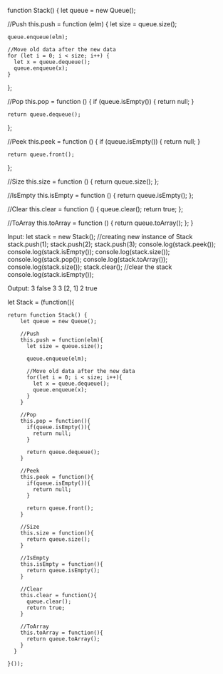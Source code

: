 function Stack() {
  let queue = new Queue();

  //Push
  this.push = function (elm) {
    let size = queue.size();

    queue.enqueue(elm);

    //Move old data after the new data
    for (let i = 0; i < size; i++) {
      let x = queue.dequeue();
      queue.enqueue(x);
    }
  };

  //Pop
  this.pop = function () {
    if (queue.isEmpty()) {
      return null;
    }

    return queue.dequeue();
  };

  //Peek
  this.peek = function () {
    if (queue.isEmpty()) {
      return null;
    }

    return queue.front();
  };

  //Size
  this.size = function () {
    return queue.size();
  };

  //IsEmpty
  this.isEmpty = function () {
    return queue.isEmpty();
  };

  //Clear
  this.clear = function () {
    queue.clear();
    return true;
  };

  //ToArray
  this.toArray = function () {
    return queue.toArray();
  };
}


Input:
let stack = new Stack();   //creating new instance of Stack
 stack.push(1);
 stack.push(2);
 stack.push(3);
 console.log(stack.peek());
 console.log(stack.isEmpty());
 console.log(stack.size());
 console.log(stack.pop());
 console.log(stack.toArray());
 console.log(stack.size());
 stack.clear();  //clear the stack
 console.log(stack.isEmpty());

Output:
3
false
3
3
[2, 1]
2
true



let Stack = (function(){

    return function Stack() {
        let queue = new Queue();
    
        //Push
        this.push = function(elm){
          let size = queue.size();
    
          queue.enqueue(elm);
    
          //Move old data after the new data
          for(let i = 0; i < size; i++){
            let x = queue.dequeue();
            queue.enqueue(x);
          }
        }
    
        //Pop
        this.pop = function(){
          if(queue.isEmpty()){
            return null;
          }
    
          return queue.dequeue();
        }
    
        //Peek
        this.peek = function(){
          if(queue.isEmpty()){
            return null;
          }
    
          return queue.front();
        }
    
        //Size
        this.size = function(){
          return queue.size();
        }
    
        //IsEmpty
        this.isEmpty = function(){
          return queue.isEmpty();
        }
    
        //Clear
        this.clear = function(){
          queue.clear();
          return true;
        }
    
        //ToArray
        this.toArray = function(){
          return queue.toArray();
        }
      }
    
    }());